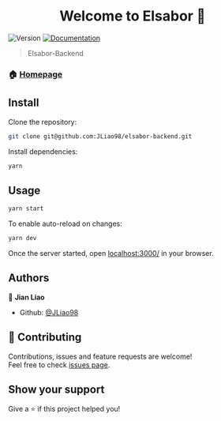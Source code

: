 <h1 align="center">Welcome to Elsabor 👋</h1>
<p>
  <img alt="Version" src="https://img.shields.io/badge/version-1.0.0-blue.svg?cacheSeconds=2592000" />
  <a href="https://github.com/JLiao98/elsabor-backend/README.md" target="_blank">
    <img alt="Documentation" src="https://img.shields.io/badge/documentation-yes-brightgreen.svg" />
  </a>
</p>

> Elsabor-Backend

### 🏠 [Homepage](https://github.com/JLiao98/elsabor-backend)

## Install

Clone the repository:

```sh
git clone git@github.com:JLiao98/elsabor-backend.git
```

Install dependencies:

```sh
yarn
```

## Usage

```sh
yarn start
```

To enable auto-reload on changes:

```sh
yarn dev
```

Once the server started, open [localhost:3000/](http://localhost:3000/) in your browser.

## Authors

👤 **Jian Liao**

- Github: [@JLiao98](https://github.com/JLiao98)


## 🤝 Contributing

Contributions, issues and feature requests are welcome!<br />Feel free to check [issues page](https://github.com/JLiao98/Elsabor/issues).

## Show your support

Give a ⭐️ if this project helped you!
